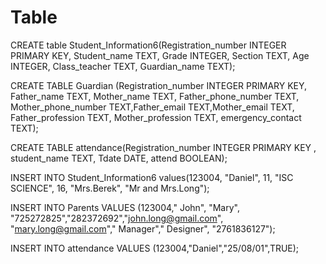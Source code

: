 # Table
CREATE table Student_Information6(Registration_number INTEGER PRIMARY KEY, Student_name TEXT, Grade INTEGER, Section TEXT, Age INTEGER,  Class_teacher TEXT, Guardian_name TEXT);

CREATE TABLE Guardian (Registration_number INTEGER PRIMARY KEY, Father_name TEXT, Mother_name TEXT, Father_phone_number TEXT, Mother_phone_number TEXT,Father_email TEXT,Mother_email TEXT, Father_profession TEXT, Mother_profession TEXT, emergency_contact TEXT);

CREATE TABLE attendance(Registration_number INTEGER PRIMARY KEY , student_name TEXT, Tdate DATE, attend BOOLEAN);

INSERT INTO Student_Information6 values(123004, "Daniel", 11, "ISC SCIENCE", 16,  "Mrs.Berek", "Mr and Mrs.Long");

INSERT INTO Parents VALUES (123004," John", "Mary", "725272825","282372692","john.long@gmail.com", "mary.long@gmail.com"," Manager"," Designer",  "2761836127");

INSERT INTO attendance VALUES (123004,"Daniel","25/08/01",TRUE);
